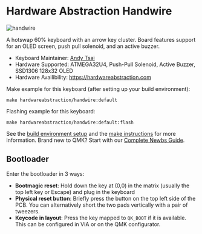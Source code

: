 # Hardware Abstraction Handwire

![handwire](https://imgur.com/PK5HfM3.jpg)

A hotswap 60% keyboard with an arrow key cluster. Board features support for an OLED screen, push pull solenoid, and an active buzzer. 

* Keyboard Maintainer: [Andy Tsai](https://github.com/cgmandy)
* Hardware Supported: ATMEGA32U4, Push-Pull Solenoid, Active Buzzer, SSD1306 128x32 OLED
* Hardware Availibility: https://hardwareabstraction.com

Make example for this keyboard (after setting up your build environment):

    make hardwareabstraction/handwire:default

Flashing example for this keyboard:

    make hardwareabstraction/handwire:default:flash

See the [build environment setup](https://docs.qmk.fm/#/getting_started_build_tools) and the [make instructions](https://docs.qmk.fm/#/getting_started_make_guide) for more information. Brand new to QMK? Start with our [Complete Newbs Guide](https://docs.qmk.fm/#/newbs).

## Bootloader

Enter the bootloader in 3 ways:

* **Bootmagic reset**: Hold down the key at (0,0) in the matrix (usually the top left key or Escape) and plug in the keyboard
* **Physical reset button**: Briefly press the button on the top left side of the PCB. You can alternatively short the two pads vertically with a pair of tweezers. 
* **Keycode in layout**: Press the key mapped to `QK_BOOT` if it is available. This can be configured in VIA or on the QMK configurator. 
